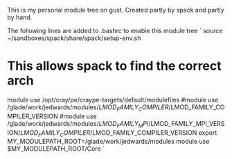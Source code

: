 This is my personal module tree on gust.  Created partly by spack and
partly by hand.

The following lines are added to .bashrc to enable this module tree
`
source ~/sandboxes/spack/share/spack/setup-env.sh
# This allows spack to find the correct arch
module use /opt/cray/pe/craype-targets/default/modulefiles
#module use /glade/work/jedwards/modules/$LMOD_FAMILY_COMPILER/$LMOD_FAMILY_COMPILER_VERSION
#module use /glade/work/jedwards/modules/$LMOD_FAMILY_MPI/$LMOD_FAMILY_MPI_VERSION/$LMOD_FAMILY_COMPILER/$LMOD_FAMILY_COMPILER_VERSION
export MY_MODULEPATH_ROOT=/glade/work/jedwards/modules
module use $MY_MODULEPATH_ROOT/Core
`